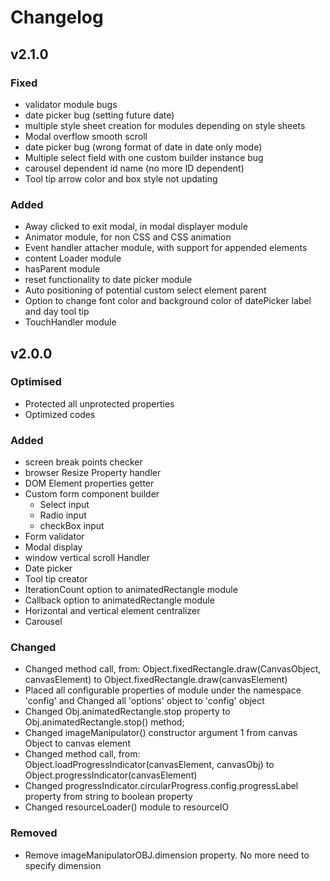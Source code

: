 # Changelog

## v2.1.0
### Fixed
- validator module bugs
- date picker bug (setting future date)
- multiple style sheet creation for modules depending on style sheets
- Modal overflow smooth scroll
- date picker bug (wrong format of date in date only mode)
- Multiple select field with one custom builder instance bug
- carousel dependent id name (no more ID dependent)
- Tool tip arrow color and box style not updating

### Added
- Away clicked to exit modal, in modal displayer module
- Animator module, for non CSS and CSS animation 
- Event handler attacher module, with support for appended elements
- content Loader module
- hasParent module
- reset functionality to date picker module
- Auto positioning of potential custom select element parent
- Option to change font color and background color of datePicker label and day tool tip
- TouchHandler module

## v2.0.0
### Optimised
- Protected all unprotected properties
- Optimized codes

### Added
- screen break points checker
- browser Resize Property handler
- DOM Element properties getter
- Custom form component builder
  - Select input
  - Radio input
  - checkBox input
- Form validator
- Modal display
- window vertical scroll Handler
- Date picker
- Tool tip creator
- IterationCount option to 	animatedRectangle module
- Callback option to animatedRectangle module
- Horizontal and vertical element centralizer
- Carousel

### Changed
- Changed method call, from: 	Object.fixedRectangle.draw(CanvasObject, canvasElement) to Object.fixedRectangle.draw(canvasElement)
- Placed all configurable properties of module under the namespace 'config' and Changed all 'options' object to 'config' object
- Changed Obj.animatedRectangle.stop property to Obj.animatedRectangle.stop() method;
- Changed imageManipulator() constructor argument 1 from canvas Object to canvas element
- Changed method call, from: 	Object.loadProgressIndicator(canvasElement, canvasObj) to Object.progressIndicator(canvasElement)
- Changed progressIndicator.circularProgress.config.progressLabel property from string to boolean property
- Changed resourceLoader() module to resourceIO

### Removed
- Remove imageManipulatorOBJ.dimension property. No more need to specify dimension
